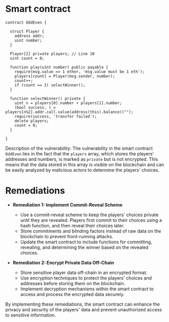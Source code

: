 # Smart contract

```solidity
contract OddEven {
  
  struct Player {
    address addr;
    uint number;
  }

  Player[2] private players; // Line 10
  uint count = 0;

  function play(uint number) public payable {
    require(msg.value == 1 ether, 'msg.value must be 1 eth');
    players[count] = Player(msg.sender, number);
    count++;
    if (count == 2) selectWinner();
  }

  function selectWinner() private {
    uint n = players[0].number + players[1].number;
    (bool success, ) = players[n%2].addr.call.value(address(this).balance)("");
    require(success, 'transfer failed');
    delete players;
    count = 0;
  }
  
}
```

Description of the vulnerability: The vulnerability in the smart contract `OddEven` lies in the fact that the `players` array, which stores the players' addresses and numbers, is marked as `private` but is not encrypted. This means that the data stored in this array is visible on the blockchain and can be easily analyzed by malicious actors to determine the players' choices.

# Remediations

- **Remediation 1: Implement Commit-Reveal Scheme**
  - Use a commit-reveal scheme to keep the players' choices private until they are revealed. Players first commit to their choices using a hash function, and then reveal their choices later.
  - Store commitments and blinding factors instead of raw data on the blockchain to prevent front-running attacks.
  - Update the smart contract to include functions for committing, revealing, and determining the winner based on the revealed choices.

- **Remediation 2: Encrypt Private Data Off-Chain**
  - Store sensitive player data off-chain in an encrypted format.
  - Use encryption techniques to protect the players' choices and addresses before storing them on the blockchain.
  - Implement decryption mechanisms within the smart contract to access and process the encrypted data securely.

By implementing these remediations, the smart contract can enhance the privacy and security of the players' data and prevent unauthorized access to sensitive information.
